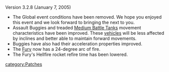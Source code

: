 Version 3.2.8 (January 7, 2005)

- The Global event conditions have been removed. We hope you enjoyed
  this event and we look forward to bringing the next to you.
- Assault Buggies and treaded [Medium Battle
  Tanks](../Medium_Battle_Tank.md) movement characteristics have
  been improved. These [vehicles](vehicle.md) will be less
  affected by inclines and better able to maintain forward movements.
- Buggies have also had their acceleration properties improved.
- The [Fury](../Fury.md) now has a 24-degree arc of fire.
- The Fury's Hellfire rocket refire time has been lowered.

[category:Patches](category:Patches.md)
